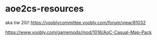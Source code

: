 # aoe2cs-resources
aka tiw 20/!
https://vooblycommittee.voobly.com/forum/view/81032

https://www.voobly.com/gamemods/mod/1016/AoC-Casual-Map-Pack
